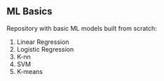 ## ML Basics
Repository with basic ML models built from scratch:
1. Linear Regression
2. Logistic Regression
3. K-nn
4. SVM
5. K-means